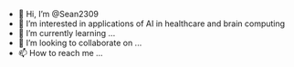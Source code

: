 - 👋 Hi, I’m @Sean2309
- 👀 I’m interested in applications of AI in healthcare and brain computing
- 🌱 I’m currently learning ...
- 💞️ I’m looking to collaborate on ...
- 📫 How to reach me ...

<!---
Sean2309/Sean2309 is a ✨ special ✨ repository because its `README.md` (this file) appears on your GitHub profile.
You can click the Preview link to take a look at your changes.
--->
